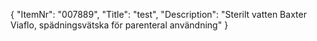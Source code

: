 {
  "ItemNr": "007889",
  "Title": "test",
  "Description": "Sterilt vatten Baxter Viaflo, spädningsvätska för parenteral användning"
}